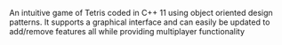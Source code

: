 An intuitive game of Tetris coded in C++ 11 using object oriented design patterns. It supports a graphical interface and can easily be updated to add/remove features all while providing multiplayer functionality
